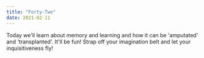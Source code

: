 ```yaml
---
title: "Forty-Two"
date: 2021-02-11
---
```

Today we'll learn about memory and learning and how it can be 'amputated' and 'transplanted'. 
It'll be fun!
Strap off your imagination belt and let your inquisitiveness fly!
